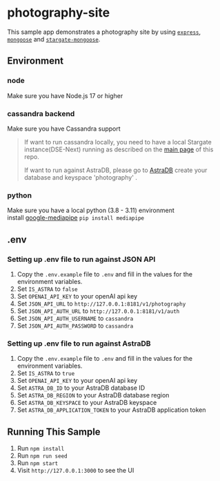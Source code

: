 

# photography-site

This sample app demonstrates a photography site by using [`express`](https://www.npmjs.com/package/express), [`mongoose`](https://github.com/Automattic/mongoose) and [`stargate-mongoose`](https://github.com/stargate/stargate-mongoose). 

## Environment

### node
Make sure you have Node.js 17 or higher

### cassandra backend
Make sure you have Cassandra support

> If want to run cassandra locally, you need to have a local Stargate instance(DSE-Next) running as described on  the [main page](../README.md) of this repo.
>
> If want to run against AstraDB, please go to [AstraDB](https://dev.cloud.datastax.com/) create your database and keyspace 'photography' .

### python
Make sure you have a local python (3.8 - 3.11) environment \
install [google-mediapipe](https://developers.google.com/mediapipe/solutions/guide) `pip install mediapipe`


## .env

### Setting up .env file to run against JSON API
1. Copy the `.env.example` file to `.env` and fill in the values for the environment variables.
2. Set `IS_ASTRA` to `false`
3. Set `OPENAI_API_KEY` to your openAI api key
4. Set `JSON_API_URL` to `http://127.0.0.1:8181/v1/photography`
5. Set `JSON_API_AUTH_URL` to `http://127.0.0.1:8181/v1/auth`
6. Set `JSON_API_AUTH_USERNAME` to `cassandra`
7. Set `JSON_API_AUTH_PASSWORD` to `cassandra`


### Setting up .env file to run against AstraDB
1. Copy the `.env.example` file to `.env` and fill in the values for the environment variables.
2. Set `IS_ASTRA` to `true`
3. Set `OPENAI_API_KEY` to your openAI api key
4. Set `ASTRA_DB_ID` to your AstraDB database ID
5. Set `ASTRA_DB_REGION` to your AstraDB database region
6. Set `ASTRA_DB_KEYSPACE` to your AstraDB keyspace
7. Set `ASTRA_DB_APPLICATION_TOKEN` to your AstraDB application token


## Running This Sample
1. Run `npm install`
2. Run `npm run seed`
3. Run `npm start`
4. Visit `http://127.0.0.1:3000` to see the UI


